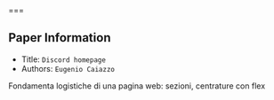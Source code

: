 
===

## Paper Information
- Title:  `Discord homepage`
- Authors:  `Eugenio Caiazzo`

Fondamenta logistiche di una pagina web: sezioni, centrature con flex